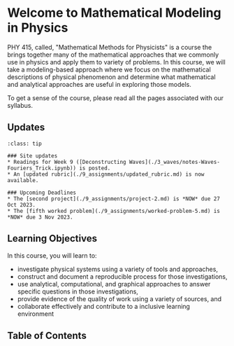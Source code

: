 
# Welcome to Mathematical Modeling in Physics 

PHY 415, called, "Mathematical Methods for Physicists" is a course the brings together many of the mathematical approaches that we commonly use in physics and apply them to variety of problems. In this course, we will take a modeling-based approach where we focus on the mathematical descriptions of physical phenomenon and determine what mathematical and analytical approaches are useful in exploring those models.

To get a sense of the course, please read all the pages associated with our syllabus.
 
## Updates

`````{admonition} Last updated: 24 Oct 2023
:class: tip

### Site updates
* Readings for Week 9 ([Deconstructing Waves](./3_waves/notes-Waves-Fouriers_Trick.ipynb)) is posted.
* An [updated rubric](./9_assignments/updated_rubric.md) is now available.

### Upcoming Deadlines
* The [second project](./9_assignments/project-2.md) is *NOW* due 27 Oct 2023.
* The [fifth worked problem](./9_assignments/worked-problem-5.md) is *NOW* due 3 Nov 2023.

`````

## Learning Objectives
 
 In this course, you will learn to:
 
 * investigate physical systems using a variety of tools and approaches,
 * construct and document a reproducible process for those investigations,
 * use analytical, computational, and graphical approaches to answer specific questions in those investigations,
 * provide evidence of the quality of work using a variety of sources, and
 * collaborate effectively and contribute to a inclusive learning environment

## Table of Contents

```{tableofcontents}
```